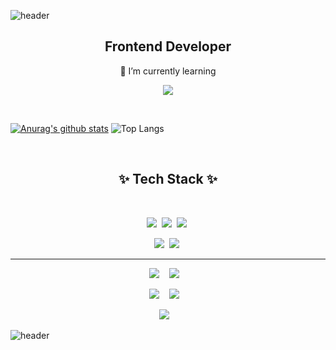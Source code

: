 ![header](https://capsule-render.vercel.app/api?type=waving&color=timeGradient&height=250&animation=scaleIn&section=header&text=ZellyToZelly&fontSize=70)

<h2 align="center">Frontend Developer</h2>
<p align="center">🌱 I’m currently learning</p>

<p align="center">
  <a href="https://hits.seeyoufarm.com"><img src="https://hits.seeyoufarm.com/api/count/incr/badge.svg?url=https%3A%2F%2Fgithub.com%2Fzellytozelly%2Fhit-counter&count_bg=%23AE86E5&title_bg=%23555555&icon=github.svg&icon_color=%23E7E7E7&title=hits&edge_flat=false"/></a>
</p>

<br/>

  [![Anurag's github stats](https://github-readme-stats.vercel.app/api?username=zellytozelly&amp;theme=buefy)](https://github.com/anuraghazra/github-readme-stats)
  ![Top Langs](https://github-readme-stats.vercel.app/api/top-langs/?username=zellytozelly&layout=compact&theme=buefy)
 
<br>

<h2 align="center">✨ Tech Stack ✨</h2>

<br/>

<p align="center">
  <img src="https://img.shields.io/badge/React-61DAFB?style=flat-square&logo=React&logoColor=white"/></a>&nbsp
  <img src="https://img.shields.io/badge/TypeScript-3178C6?style=flat-square&logo=TypeScript&logoColor=black"/>&nbsp;
  <img src="https://img.shields.io/badge/SCSS-cc6699?style=flat-square&logo=Sass&logoColor=white"/></a>&nbsp
</p>

<p align="center">
  <img src="https://img.shields.io/badge/HTML5-E34F26?style=flat-square&logo=HTML5&logoColor=white"/></a>&nbsp
  <img src="https://img.shields.io/badge/css3-1572B6?style=flat-square&logo=css3&logoColor=white"/></a>&nbsp 
</p>

---

<p align="center">   
  <img src="https://img.shields.io/badge/MySQL-4479A1?style=flat-square&logo=mysql&logoColor=white"/>&nbsp;&nbsp;&nbsp;
  <img src="https://img.shields.io/badge/Oracle-F80000?style=flat-square&logo=oracle&logoColor=white"/>&nbsp;&nbsp;&nbsp;
</p>


<p align="center">
  <img src="https://img.shields.io/badge/JavaScript-F7DF1E?style=flat-square&logo=javascript&logoColor=black"/>&nbsp;&nbsp;&nbsp;
  <img src="https://img.shields.io/badge/Node.js-339933?style=flat-square&logo=node.js&logoColor=white"/>&nbsp;&nbsp;&nbsp;
</p>

<!--
<p align="center">    
  <img src="https://img.shields.io/badge/Python-3776AB?style=flat-square&logo=python&logoColor=white"/>&nbsp;&nbsp;&nbsp;
  <img src="https://img.shields.io/badge/PHP-777BB4?style=flat-square&logo=php&logoColor=white"/>&nbsp;&nbsp;&nbsp;
  <img src="https://img.shields.io/badge/CodeIgniter-EF4223?style=flat-square&logo=CodeIgniter&logoColor=white"/>&nbsp;&nbsp;&nbsp;
</p>
-->
  
<p align="center">
  <img src="https://img.shields.io/badge/Amazon AWS-232F3E?style=flat-square&logo=amazon%20aws&logoColor=white"/>&nbsp;&nbsp;&nbsp;
</p>




<!--
<h2 align="center"> 🔥 Contact 🔥 </h2>

 <p align="center">
    <a href="https://velog.io/@zelly"><img src="https://img.shields.io/badge/Tech%20Blog-11B48A?style=flat-square&logo=Vimeo&logoColor=white&link=https://velog.io/@woo0_hooo"/></a>
</p>


    <a href=""><img src="https://img.shields.io/badge/LinkedIn-0A66C2?style=flat-square&logo=linkedin&logoColor=white&내링크"/></a>	
    <a href=""><img src="https://img.shields.io/badge/Instagram-E4405F?style=flat-square&logo=instagram&logoColor=white&내링크"/></a>
    <a href=""><img src="https://img.shields.io/badge/Blog-FF5722?style=flat-square&logo=blogger&logoColor=white&내링크"/></a>
    <a href=""><img src="https://img.shields.io/badge/YouTube-FF0000?style=flat-square&logo=youtube&logoColor=white&내링크"/></a>
    <a href=""><img src="https://img.shields.io/badge/Gmail-EA4335?style=flat-square&logo=gmail&logoColor=white&내링크"/></a>

 -->




![header](https://capsule-render.vercel.app/api?type=waving&color=gradient&height=200&section=footer&fontSize=30) 

<!--
**zellytozelly/zellytozelly** is a ✨ _special_ ✨ repository because its `README.md` (this file) appears on your GitHub profile.

Here are some ideas to get you started:

- 🔭 I’m currently working on ...
- 🌱 I’m currently learning ...
- 👯 I’m looking to collaborate on ...
- 🤔 I’m looking for help with ...
- 💬 Ask me about ...
- 📫 How to reach me: ...
- 😄 Pronouns: ...
- ⚡ Fun fact: ...
-->
